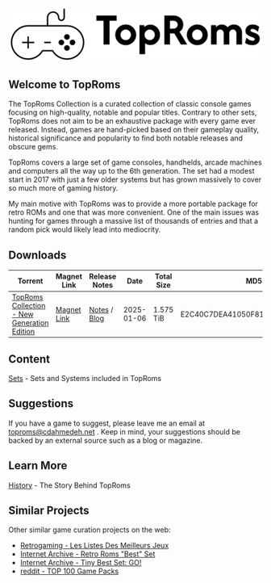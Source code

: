 ![TopRoms Logo](./assets/toproms-logo-black.png)

## Welcome to TopRoms

The TopRoms Collection is a curated collection of classic console games focusing on high-quality, notable and popular titles. Contrary to other sets, TopRoms does not aim to be an exhaustive package with every game ever released. Instead, games are hand-picked based on their gameplay quality, historical significance and popularity to find both notable releases and obscure gems.

TopRoms covers a large set of game consoles, handhelds, arcade machines and computers all the way up to the 6th generation. The set had a modest start in 2017 with just a few older systems but has grown massively to cover so much more of gaming history.

My main motive with TopRoms was to provide a more portable package for retro ROMs and one that was more convenient. One of the main issues was hunting for games through a massive list of thousands of entries and that a random pick would likely lead into mediocrity.

## Downloads

| Torrent | Magnet Link |Release Notes | Date | Total Size | MD5 |
| ------- | ------------| ---- | ---- | ---------- | ------ |
| [TopRoms Collection - New Generation Edition](https://github.com/cdahmedeh/TopRoms/raw/refs/heads/main/torrents/TopRoms%20Collection%20-%202025-01-06.torrent) | [Magnet Link](https://raw.githack.com/cdahmedeh/TopRoms/main/magnets/TopRoms%20Collection%20-%202025-01-06.html)| [Notes](docs/notes/TR-2025-01-06.md) / [Blog](https://www.cdahmedeh.net/blog/2025/1/7/toproms-enters-a-new-generation) | 2025-01-06 | 1.575 TiB | E2C40C7DEA41050F811E96802561D5FE

## Content

[Sets](./docs/SETS.md) - Sets and Systems included in TopRoms

## Suggestions

If you have a game to suggest, please leave me an email at toproms@cdahmedeh.net . Keep in mind, your suggestions should be backed by an external source such as a blog or magazine.

## Learn More

[History](./docs/HISTORY.md) - The Story Behind TopRoms

## Similar Projects

Other similar game curation projects on the web:

- [Retrogaming - Les Listes Des Meilleurs Jeux](https://github.com/cosmo0/retrogaming-meilleurs-jeux)
- [Internet Archive - Retro Roms "Best" Set](https://archive.org/details/retro-roms-best-set)
- [Internet Archive - Tiny Best Set: GO!](https://archive.org/details/tiny-best-set-go)
- [reddit - TOP 100 Game Packs](https://www.reddit.com/r/Roms/comments/e5mndq/top_100_game_packs/)